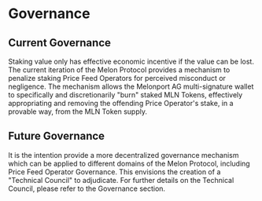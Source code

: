 # Governance

## Current Governance
Staking value only has effective economic incentive if the value can be lost. The current iteration of the Melon Protocol provides a mechanism to penalize staking Price Feed Operators for perceived misconduct or negligence. The mechanism allows the Melonport AG multi-signature wallet to specifically and discretionarily "burn" staked MLN Tokens, effectively appropriating and removing the offending Price Operator's stake, in a provable way, from the MLN Token supply.

## Future Governance
It is the intention provide a more decentralized governance mechanism which can be applied to different domains of the Melon Protocol, including Price Feed Operator Governance. This envisions the creation of a "Technical Council" to adjudicate. For further details on the Technical Council, please refer to the Governance section.
